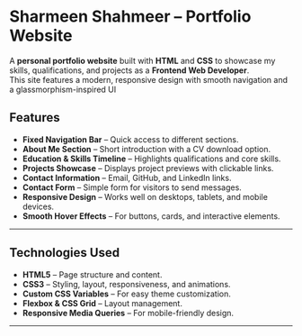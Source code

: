 # Sharmeen Shahmeer – Portfolio Website

A **personal portfolio website** built with **HTML** and **CSS** to showcase my skills, qualifications, and projects as a **Frontend Web Developer**.  
This site features a modern, responsive design with smooth navigation and a glassmorphism-inspired UI

## Features

- **Fixed Navigation Bar** – Quick access to different sections.    
- **About Me Section** – Short introduction with a CV download option.   
- **Education & Skills Timeline** – Highlights qualifications and core skills.   
- **Projects Showcase** – Displays project previews with clickable links.   
- **Contact Information** – Email, GitHub, and LinkedIn links.   
- **Contact Form** – Simple form for visitors to send messages.   
- **Responsive Design** – Works well on desktops, tablets, and mobile devices.  
- **Smooth Hover Effects** – For buttons, cards, and interactive elements.    

---

## Technologies Used    
- **HTML5** – Page structure and content.    
- **CSS3** – Styling, layout, responsiveness, and animations.   
- **Custom CSS Variables** – For easy theme customization.   
- **Flexbox & CSS Grid** – Layout management.   
- **Responsive Media Queries** – For mobile-friendly design.    

---



